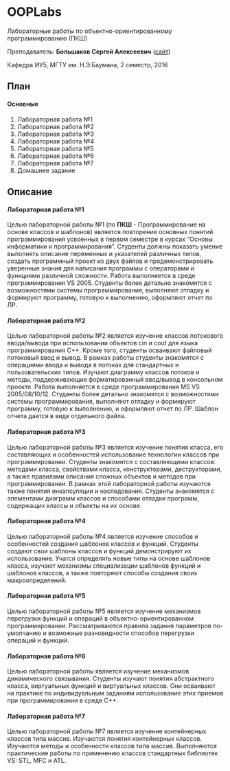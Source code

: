 # OOPLabs

Лабораторные работы по объектно-ориентированному программированию (ПКШ)

Преподаватель: **Большаков Сергей Алексеевич** ([сайт](http://sergebolshakov.ru))

Кафедра ИУ5, МГТУ им. Н.Э.Баумана, 
2 семестр, 2016

## План
#### Основные

1. Лабораторная работа №1
2. Лабораторная работа №2
3. Лабораторная работа №3
4. Лабораторная работа №4
5. Лабораторная работа №5
6. Лабораторная работа №6
7. Лабораторная работа №7
8. Домашнее задание

## Описание
#### Лабораторная работа №1

Целью лабораторной работы №1 (по **ПКШ** - Программирование на основе классов и шаблонов) является повторение основных понятий программирования усвоенных в первом семестре в курсах “Основы информатики и программирования”. Студенты должны показать умение выполнять описание переменных и указателей различных типов, создать программный проект из двух файлов и продемонстрировать уверенные знания для написания программы с операторами и функциями различной сложности. Работа выполняется в среде программирования VS 2005. Студенты более детально знакомятся с возможностями системы программирования, выполняют отладку и формируют программу, готовую к выполнению, оформляют отчет по ЛР.

#### Лабораторная работа №2

Целью лабораторной работы №2 является изучение классов потокового ввода/вывода при использовании объектов cin и  cout для языка программирования С++. Кроме того, студенты осваивают файловый потоковый ввод и вывод.   В рамках работы студенты знакомятся с операциями ввода и вывода в потоках для стандартных и пользовательских типов. Изучают диаграмму классов потоков и методы, поддерживающие форматированный ввод/вывод в консольном проекте. Работа выполняется в среде программирования MS VS 2005/08/10/12. Студенты более детально знакомятся с возможностями системы программирования, выполняют отладку и формируют программу, готовую к выполнению, и оформляют отчет по ЛР. Шаблон отчета дается в виде отдельного файла.

#### Лабораторная работа №3

Целью лабораторной работы №3 является изучение понятия класса, его составляющих и особенностей использование технологии классов при программировании. Студенты знакомятся с составляющими классов: методами класса, свойствами класса, конструкторами,  деструкторами, а также правилами описания сложных объектов и методов при программировании. В рамках этой лабораторной работы изучаются также понятия инкапсуляции и наследования. Студенты знакомятся с элементами диаграмм классов и способами отладки программ, содержащих классы и объекты на их основе.

#### Лабораторная работа №4

Целью лабораторной работы №4 является изучение способов и особенностей создания шаблонов классов и функций. Студенты создают свои шаблоны классов и функций демонстрируют их использование.   Учатся определять новые типы на основе шаблонов класса, изучают механизмы специализации шаблонов функций и шаблонов классов, а также повторяют способы создания своих макроопределений.  

#### Лабораторная работа №5

Целью лабораторной работы №5 является изучение механизмов перегрузки функций и операций в объектно-ориентированном программировании. Рассматриваются правила задания параметров по-умолчанию и возможные разновидности способов перегрузки операций и функций. 

#### Лабораторная работа №6

Целью лабораторной работы является изучение механизмов динамического связывания. Студенты изучают понятия абстрактного класса, виртуальных функций и виртуальных классов. Они осваивают на практике по индивидуальным заданиям использование этих приемов при программировании в среде С++. 

#### Лабораторная работа №7

Целью лабораторной работы №7 является изучение контейнерных классов типа массив. Изучаются понятия контейнерных классов. Изучаются методы и особенности классов типа массив. Выполняются практические работы по применению классов стандартных библиотек VS: STL, MFC и ATL. 
